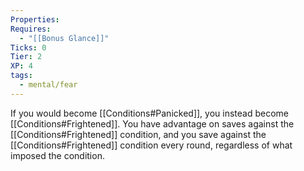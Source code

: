 ```yaml
---
Properties: 
Requires:
  - "[[Bonus Glance]]"
Ticks: 0
Tier: 2
XP: 4
tags:
  - mental/fear
---
```


If you would become [[Conditions#Panicked]], you instead become [[Conditions#Frightened]]. You have advantage on saves against the [[Conditions#Frightened]] condition, and you save against the [[Conditions#Frightened]] condition every round, regardless of what imposed the condition.